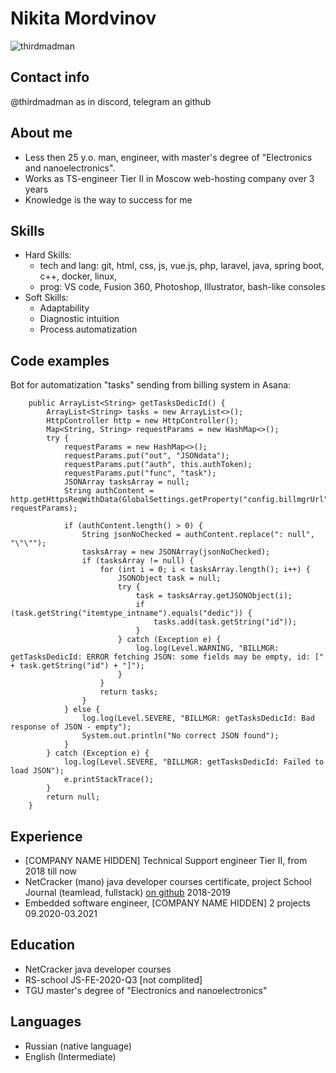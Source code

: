 # Nikita Mordvinov
![thirdmadman](https://avatars.githubusercontent.com/u/21088474?s=120)
## Contact info
@thirdmadman as in discord, telegram an github
## About me
- Less then 25 y.o. man, engineer, with master's degree of "Electronics and nanoelectronics".
- Works as TS-engineer Tier II in Moscow web-hosting company over 3 years
- Knowledge is the way to success for me
## Skills
- Hard Skills: 
  - tech and lang: git, html, css, js, vue.js, php, laravel, java, spring boot, c++, docker, linux,
  - prog: VS code, Fusion 360, Photoshop, Illustrator, bash-like consoles
- Soft Skills: 
  - Adaptability
  - Diagnostic intuition
  - Process automatization
## Code examples
Bot for automatization "tasks" sending from billing system in Asana:
```
    public ArrayList<String> getTasksDedicId() {
        ArrayList<String> tasks = new ArrayList<>();
        HttpController http = new HttpController();
        Map<String, String> requestParams = new HashMap<>();
        try {
            requestParams = new HashMap<>();
            requestParams.put("out", "JSONdata");
            requestParams.put("auth", this.authToken);
            requestParams.put("func", "task");
            JSONArray tasksArray = null;
            String authContent = http.getHttpsReqWithData(GlobalSettings.getProperty("config.billmgrUrl"), requestParams);

            if (authContent.length() > 0) {
                String jsonNoChecked = authContent.replace(": null", "\"\"");
                tasksArray = new JSONArray(jsonNoChecked);
                if (tasksArray != null) {
                    for (int i = 0; i < tasksArray.length(); i++) {
                        JSONObject task = null;
                        try {
                            task = tasksArray.getJSONObject(i);
                            if (task.getString("itemtype_intname").equals("dedic")) {
                                tasks.add(task.getString("id"));
                            }
                        } catch (Exception e) {
                            log.log(Level.WARNING, "BILLMGR: getTasksDedicId: ERROR fetching JSON: some fields may be empty, id: [" + task.getString("id") + "]");
                        }
                    }
                    return tasks;
                }
            } else {
                log.log(Level.SEVERE, "BILLMGR: getTasksDedicId: Bad response of JSON - empty");
                System.out.println("No correct JSON found");
            }
        } catch (Exception e) {
            log.log(Level.SEVERE, "BILLMGR: getTasksDedicId: Failed to load JSON");
            e.printStackTrace();
        }
        return null;
    }
```
## Experience
* [COMPANY NAME HIDDEN] Technical Support engineer Tier II, from 2018 till now
* NetCracker (mano) java developer courses certificate, project School Journal (teamlead, fullstack) [on github](https://github.com/nceduc-mano-tlt-org/2019-school-journal) 2018-2019
* Embedded software engineer, [COMPANY NAME HIDDEN] 2 projects 09.2020-03.2021
## Education
* NetCracker java developer courses
* RS-school JS-FE-2020-Q3 [not complited]
* TGU master's degree of "Electronics and nanoelectronics"
## Languages
* Russian (native language)
* English (Intermediate) 